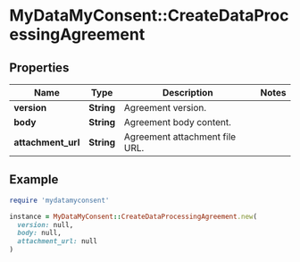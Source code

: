 # MyDataMyConsent::CreateDataProcessingAgreement

## Properties

| Name | Type | Description | Notes |
| ---- | ---- | ----------- | ----- |
| **version** | **String** | Agreement version. |  |
| **body** | **String** | Agreement body content. |  |
| **attachment_url** | **String** | Agreement attachment file URL. |  |

## Example

```ruby
require 'mydatamyconsent'

instance = MyDataMyConsent::CreateDataProcessingAgreement.new(
  version: null,
  body: null,
  attachment_url: null
)
```

